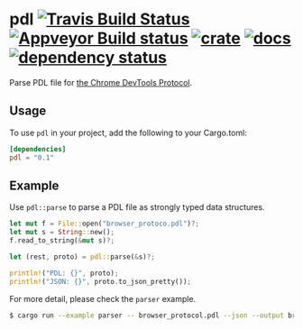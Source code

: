 # pdl [![Travis Build Status](https://travis-ci.org/flier/rust-pdl.svg?branch=master)](https://travis-ci.org/flier/rust-pdl) [![Appveyor Build status](https://ci.appveyor.com/api/projects/status/h2tvdm5uiqtc4mh2?svg=true)](https://ci.appveyor.com/project/flier/rust-pdl) [![crate](https://img.shields.io/crates/v/pdl.svg)](https://crates.io/crates/pdl) [![docs](https://docs.rs/pdl/badge.svg)](https://docs.rs/crate/pdl/) [![dependency status](https://deps.rs/repo/github/flier/rust-pdl/status.svg)](https://deps.rs/repo/github/flier/rust-pdl)

Parse PDL file for [the Chrome DevTools Protocol](https://github.com/ChromeDevTools/devtools-protocol).

## Usage

To use `pdl` in your project, add the following to your Cargo.toml:

```toml
[dependencies]
pdl = "0.1"
```

## Example

Use `pdl::parse` to parse a PDL file as strongly typed data structures.

```rust
let mut f = File::open("browser_protoco.pdl")?;
let mut s = String::new();
f.read_to_string(&mut s)?;

let (rest, proto) = pdl::parse(&s)?;

println!("PDL: {}", proto);
println!("JSON: {}", proto.to_json_pretty());
```

For more detail, please check the `parser` example.

```sh
$ cargo run --example parser -- browser_protocol.pdl --json --output browser_protocol.json
```

